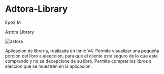 # Adtora-Library
Epe2 M


Astora Library


![astora](https://github.com/radmis1/Adtora-Library/blob/master/src/assets/A.png)


Aplicacion de libreria, realizada en Ionic V4.
  Permite visualizar una pequeña porcion del libro a aleeccion, para que el cliente este seguro de lo que este comprando y no se decepcione de su libro.
    Permite comprar los libros a eleccion que se muestren en la aplicacion.
    
    
    
